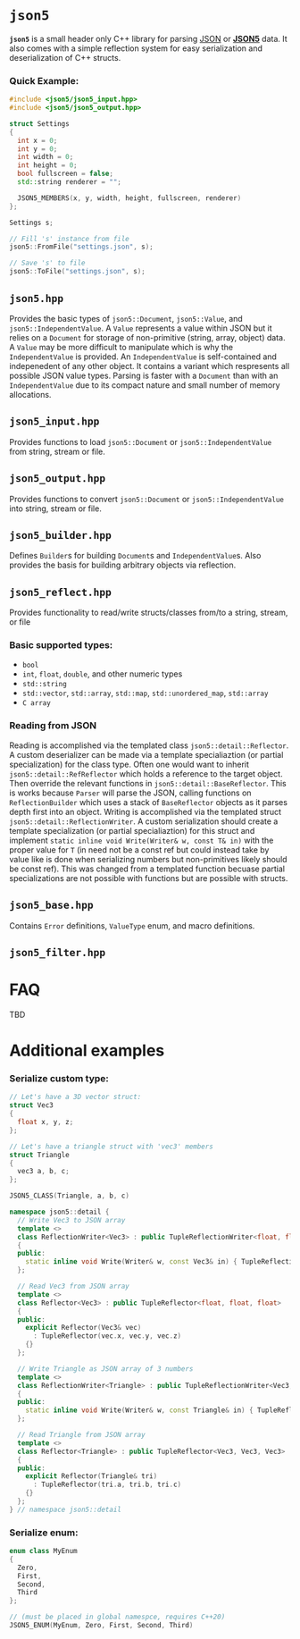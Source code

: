 # `json5`
**`json5`** is a small header only C++ library for parsing [JSON](https://en.wikipedia.org/wiki/JSON) or [**JSON5**](https://json5.org/) data. It also comes with a simple reflection system for easy serialization and deserialization of C++ structs.

### Quick Example:
```cpp
#include <json5/json5_input.hpp>
#include <json5/json5_output.hpp>

struct Settings
{
  int x = 0;
  int y = 0;
  int width = 0;
  int height = 0;
  bool fullscreen = false;
  std::string renderer = "";

  JSON5_MEMBERS(x, y, width, height, fullscreen, renderer)
};

Settings s;

// Fill 's' instance from file
json5::FromFile("settings.json", s);

// Save 's' to file
json5::ToFile("settings.json", s);
```

## `json5.hpp`
Provides the basic types of `json5::Document`, `json5::Value`, and `json5::IndependentValue`.  A `Value` represents a value within JSON but it relies on a `Document` for storage of non-primitive (string, array, object) data.  A `Value` may be more difficult to manipulate which is why the `IndependentValue` is provided.  An `IndependentValue` is self-contained and indepenedent of any other object.  It contains a variant which respresents all possible JSON value types.  Parsing is faster with a `Document` than with an `IndependentValue` due to its compact nature and small number of memory allocations.

## `json5_input.hpp`
Provides functions to load `json5::Document` or `json5::IndependentValue` from string, stream or file.

## `json5_output.hpp`
Provides functions to convert `json5::Document` or `json5::IndependentValue` into string, stream or file.

## `json5_builder.hpp`
Defines `Builder`s for building `Document`s and `IndependentValue`s.  Also provides the basis for building arbitrary objects via reflection.

## `json5_reflect.hpp`
Provides functionality to read/write structs/classes from/to a string, stream, or file

### Basic supported types:
- `bool`
- `int`, `float`, `double`, and other numeric types
- `std::string`
- `std::vector`, `std::array`, `std::map`, `std::unordered_map`, `std::array`
- `C array`

### Reading from JSON
Reading is accomplished via the templated class `json5::detail::Reflector`.  A custom deserializer can be made via a template specialiaztion (or partial specialization) for the class type.  Often one would want to inherit `json5::detail::RefReflector` which holds a reference to the target object.  Then override the relevant functions in `json5::detail::BaseReflector`.  This is works because `Parser` will parse the JSON, calling functions on `ReflectionBuilder` which uses a stack of `BaseReflector` objects as it parses depth first into an object.
Writing is accomplished via the templated struct `json5::detail::ReflectionWriter`.  A custom serialization should create a template specialization (or partial specialiaztion) for this struct and implement `static inline void Write(Writer& w, const T& in)` with the proper value for `T` (in need not be a const ref but could instead take by value like is done when serializing numbers but non-primitives likely should be const ref).  This was changed from a templated function becuase partial specializations are not possible with functions but are possible with structs.

## `json5_base.hpp`
Contains `Error` definitions, `ValueType` enum, and macro definitions.

## `json5_filter.hpp`

# FAQ
TBD

# Additional examples

### Serialize custom type:
```cpp
// Let's have a 3D vector struct:
struct Vec3
{
  float x, y, z;
};

// Let's have a triangle struct with 'vec3' members
struct Triangle
{
  vec3 a, b, c;
};

JSON5_CLASS(Triangle, a, b, c)

namespace json5::detail {
  // Write Vec3 to JSON array
  template <>
  class ReflectionWriter<Vec3> : public TupleReflectionWriter<float, float, float>
  {
  public:
    static inline void Write(Writer& w, const Vec3& in) { TupleReflectionWriter::Write(w, in.x, in.y, in.z); }
  };

  // Read Vec3 from JSON array
  template <>
  class Reflector<Vec3> : public TupleReflector<float, float, float>
  {
  public:
    explicit Reflector(Vec3& vec)
      : TupleReflector(vec.x, vec.y, vec.z)
    {}
  };

  // Write Triangle as JSON array of 3 numbers
  template <>
  class ReflectionWriter<Triangle> : public TupleReflectionWriter<Vec3, Vec3, Vec3>
  {
  public:
    static inline void Write(Writer& w, const Triangle& in) { TupleReflectionWriter::Write(w, in.a, in.b, in.c); }
  };

  // Read Triangle from JSON array
  template <>
  class Reflector<Triangle> : public TupleReflector<Vec3, Vec3, Vec3>
  {
  public:
    explicit Reflector(Triangle& tri)
      : TupleReflector(tri.a, tri.b, tri.c)
    {}
  };
} // namespace json5::detail
```

### Serialize enum:
```cpp
enum class MyEnum
{
  Zero,
  First,
  Second,
  Third
};

// (must be placed in global namespce, requires C++20)
JSON5_ENUM(MyEnum, Zero, First, Second, Third)
```
